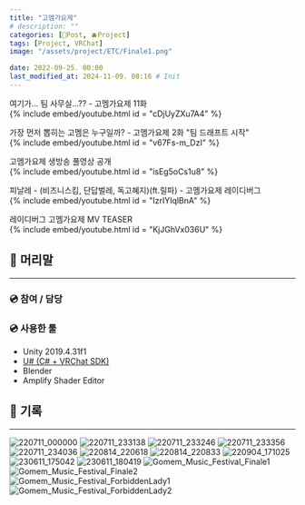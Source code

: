 ```yaml
---
title: "고멤가요제"
# description: ""
categories: [📀Post, 🫐Project]
tags: [Project, VRChat]
image: "/assets/project/ETC/Finale1.png"

date: 2022-09-25. 00:00
last_modified_at: 2024-11-09. 08:16 # Init
---
```


여기가... 팀 사무실...?? - 고멤가요제 11화  
{% include embed/youtube.html id = "cDjUyZXu7A4" %}

가장 먼저 뽑히는 고멤은 누구일까? - 고멤가요제 2화 "팀 드래프트 시작"  
{% include embed/youtube.html id = "v67Fs-m_DzI" %}

고멤가요제 생방송 풀영상 공개  
{% include embed/youtube.html id = "isEg5oCs1u8" %}

피날레 - (비즈니스킴, 단답벌레, 독고혜지)(ft.릴파) - 고멤가요제 레이디버그  
{% include embed/youtube.html id = "IzrIYIqlBnA" %}

레이디버그 고멤가요제 MV TEASER  
{% include embed/youtube.html id = "KjJGhVx036U" %}

## 📀 머리말

---

### 💿 참여 / 담당

### 💿 사용한 툴

- Unity 2019.4.31f1
- [U# (C# + VRChat SDK)](https://udonsharp.docs.vrchat.com/)
- Blender
- Amplify Shader Editor

## 📀 기록

---

![220711_000000](/assets/project/Gomem_Music_Festival/220711_000000.png)
![220711_233138](/assets/project/Gomem_Music_Festival/220711_233138.png)
![220711_233246](/assets/project/Gomem_Music_Festival/220711_233246.png)
![220711_233356](/assets/project/Gomem_Music_Festival/220711_233356.png)
![220711_234036](/assets/project/Gomem_Music_Festival/220711_234036.png)
![220814_220618](/assets/project/Gomem_Music_Festival/220814_220618.png)
![220814_220833](/assets/project/Gomem_Music_Festival/220814_220833.png)
![220904_171025](/assets/project/Gomem_Music_Festival/220904_171025.png)
![230611_175042](/assets/project/Gomem_Music_Festival/230611_175042.png)
![230611_180419](/assets/project/Gomem_Music_Festival/230611_180419.png)
![Gomem_Music_Festival_Finale1](/assets/project/Gomem_Music_Festival/Gomem_Music_Festival_Finale1.png)
![Gomem_Music_Festival_Finale2](/assets/project/Gomem_Music_Festival/Gomem_Music_Festival_Finale2.png)
![Gomem_Music_Festival_ForbiddenLady1](/assets/project/Gomem_Music_Festival/Gomem_Music_Festival_ForbiddenLady1.png)
![Gomem_Music_Festival_ForbiddenLady2](/assets/project/Gomem_Music_Festival/Gomem_Music_Festival_ForbiddenLady2.png)
